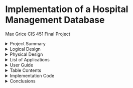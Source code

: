 # Implementation of a Hospital Management Database
Max Grice
CIS 451 Final Project

<details>

<summary>Project Summary</summary>

</details>

<details>

<summary>Logical Design</summary>

</details>

<details>

<summary>Physical Design</summary>

</details>

<details>

<summary>List of Applications</summary>

</details>

<details>

<summary>User Guide</summary>

</details>

<details>

<summary>Table Contents</summary>

</details>

<details>

<summary>Implementation Code</summary>

</details>

<details>

<summary>Conclusions</summary>

</details>
